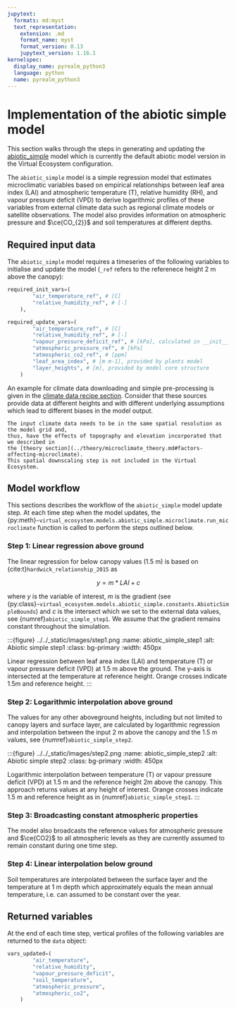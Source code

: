 ```yaml
---
jupytext:
  formats: md:myst
  text_representation:
    extension: .md
    format_name: myst
    format_version: 0.13
    jupytext_version: 1.16.1
kernelspec:
  display_name: pyrealm_python3
  language: python
  name: pyrealm_python3
---
```


# Implementation of the abiotic simple model

This section walks through the steps in generating and updating the
[abiotic_simple](../../../../virtual_ecosystem/models/abiotic_simple/abiotic_simple_model.py)
model which is currently the default abiotic model version in the Virtual Ecosystem
configuration.

The `abiotic_simple` model is a simple regression model that estimates microclimatic
variables based on empirical relationships between leaf area index (LAI) and atmospheric
temperature (T), relative humidity (RH), and vapour pressure deficit (VPD) to derive
logarithmic profiles of these variables from external climate data such as regional
climate models or satellite observations. The model also provides information on
atmospheric pressure and $\ce{CO_{2}}$ and soil temperatures at different depths.

## Required input data

The `abiotic_simple` model requires a timeseries of the following variables to
initialise and update the model (`_ref` refers to the referenece height 2 m above the
canopy):

``` python
required_init_vars=(
        "air_temperature_ref", # [C]
        "relative_humidity_ref", # [-]
    ),

required_update_vars=(
        "air_temperature_ref", # [C]
        "relative_humidity_ref", # [-]
        "vapour_pressure_deficit_ref", # [kPa], calculated in __init__
        "atmospheric_pressure_ref", # [kPa]
        "atmospheric_co2_ref", # [ppm]
        "leaf_area_index", # [m m-1], provided by plants model
        "layer_heights", # [m], provided by model core structure
    )
```

An example for climate data downloading and simple pre-processing is given in the
[climate data recipe section](../../using_the_ve/data/climate_data_recipes.md).
Consider that these sources provide data at different heights and with different
underlying assumptions which lead to different biases in the model output.

```{note}
The input climate data needs to be in the same spatial resolution as the model grid and,
thus, have the effects of topography and elevation incorporated that we described in
the [theory section](../theory/microclimate_theory.md#factors-affecting-microclimate).
This spatial downscaling step is not included in the Virtual Ecosystem.
```

## Model workflow

This sections describes the workflow of the `abiotic_simple` model update step.
At each time step when the model updates, the
{py:meth}`~virtual_ecosystem.models.abiotic_simple.microclimate.run_microclimate`
function is called to perform the steps outlined below.

### Step 1: Linear regression above ground

The linear regression for below canopy values (1.5 m) is based on
{cite:t}`hardwick_relationship_2015` as

$$y = m * LAI + c$$

where $y$ is the variable of interest, $m$ is the gradient
(see {py:class}`~virtual_ecosystem.models.abiotic_simple.constants.AbioticSimpleBounds`)
and $c$ is the intersect which we set to the external data values,
see {numref}`abiotic_simple_step1`.
We assume that the gradient remains constant throughout the simulation.

:::{figure} ../../_static/images/step1.png
:name: abiotic_simple_step1
:alt: Abiotic simple step1
:class: bg-primary
:width: 450px

Linear regression between leaf area index (LAI) and temperature (T) or
vapour pressure deficit (VPD) at 1.5 m above the ground. The y-axis is intersected
at the temperature at reference height. Orange crosses indicate 1.5m and reference height.
:::

### Step 2: Logarithmic interpolation above ground

The values for any other aboveground heights, including but not limited to
canopy layers and surface layer, are calculated by logarithmic regression and
interpolation between the input 2 m above the canopy and the 1.5 m values, see
{numref}`abiotic_simple_step2`.

:::{figure} ../../_static/images/step2.png
:name: abiotic_simple_step2
:alt: Abiotic simple step2
:class: bg-primary
:width: 450px

Logarithmic interpolation between temperature (T) or vapour pressure deficit
(VPD) at 1.5 m and the reference height 2m above the canopy. This approach returns
values at any height of interest. Orange crosses indicate 1.5 m and reference height as
in {numref}`abiotic_simple_step1`.
:::

### Step 3: Broadcasting constant atmospheric properties

The model also broadcasts the reference values for atmospheric pressure and
$\ce{CO2}$ to all atmospheric levels as they are currently assumed to remain constant
during one time step.

### Step 4: Linear interpolation below ground

Soil temperatures are interpolated between the surface layer and the
temperature at 1 m depth which approximately equals the mean annual temperature, i.e.
can assumed to be constant over the year.

## Returned variables

At the end of each time step, vertical profiles of the following variables are returned
to the `data` object:

``` python
vars_updated=(
        "air_temperature",
        "relative_humidity",
        "vapour_pressure_deficit",
        "soil_temperature",
        "atmospheric_pressure",
        "atmospheric_co2",
    )
```

